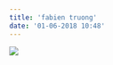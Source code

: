```yaml
---
title: 'fabien truong'
date: '01-06-2018 10:48'
---
```


![](https://soundcloud.com/user-839858475/fabien-truong)